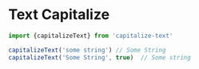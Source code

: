 # Text Capitalize

```ts
import {capitalizeText} from 'capitalize-text'

capitalizeText('some string') // Some String
capitalizeText('Some String', true)  // Some string
```